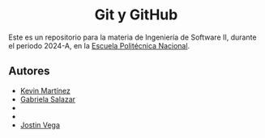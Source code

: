 <h1 align="center">Git y GitHub</h1>

Este es un repositorio para la materia de Ingeniería de Software II, durante el periodo 2024-A, en la [Escuela Politécnica Nacional](https://www.epn.edu.ec).

## Autores

- [Kevin Martínez](https://github.com/Al3xMR)
- [Gabriela Salazar](https://github.com/GabiSalazar)
- []()
- []()
- [Jostin Vega](https://github.com/JostinVega)

